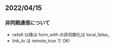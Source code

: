 ## 2022/04/15
### 非同期通信について
- rails6 以降は form_with の非同期化は local_false。
- link_to は remote_true で OK!
